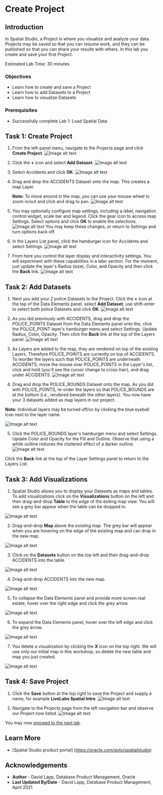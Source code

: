 # Create Project


## Introduction

In Spatial Studio, a Project is where you visualize and analyze your data. Projects may be saved so that you can resume work, and they can be published so that you can share your results with others.  In this lab you create and save your first Project. 

Estimated Lab Time: 30 minutes

### Objectives

* Learn how to create and save a Project
* Learn how to add Datasets to a Project
* Learn how to visualize Datasets

### Prerequisites

* Successfully complete Lab 1: Load Spatial Data


## Task 1: Create Project

1. From the left-panel menu, navigate to the Projects page and click **Create Project**.
![Image alt text](images/create-proj-1.png)

2. Click the **+** icon and select **Add Dataset**.
![Image alt text](images/create-proj-2.png)

3. Select Accidents and click **OK**.
![Image alt text](images/create-proj-3.png)

4. Drag and drop the ACCIDENTS Dataset onto the map. This creates a map Layer. 
   
   **Note:** To move around in the map, you can use your mouse wheel to zoom in/out and click and drag to pan.
![Image alt text](images/create-proj-4.png)

1. You may optionally configure map settings, including a label, navigation control widget, scale bar and legend. Click the gear icon to access map Settings. Select options and click **OK** to enable the selections.
  ![Image alt text](images/create-proj-4-1.png)
  You may keep these changes, or return to Settings and turn options back off.

6. In the Layers List panel, click the hamburger icon for Accidents and select Settings.
![Image alt text](images/create-proj-5.png)

7. From here you control the layer display and interactivity settings. You will experiment with these capabilities in a later section. For the moment, just update the layer's Radius (size), Color, and Opacity and then click the **Back** link.
 ![Image alt text](images/create-proj-6.png)

## Task 2: Add Datasets

1. Next you add your 2 police Datasets to the Project.  Click the **+** icon at the top of the Data Elements panel, select **Add Dataset**, use shift-enter to select both police Datasets and click **OK**.
 ![Image alt text](images/create-proj-7.png)

2. As you did previously with ACCIDENTS, drag and drop the POLICE\_POINTS Dataset from the Data Elements panel onto the, click the POLICE\_POINT layer's hamburger menu and select Settings. Update Radius, Color, Opacity. Then click the **Back** link at the top of the Layers panel.
 ![Image alt text](images/create-proj-8.png)

3. As Layers are added to the map, they are rendered on top of the existing Layers. Therefore POLICE\_POINTS are currently on top of ACCIDENTS. To reorder  the layers such that POLICE\_POINTS are underneath ACCIDENTS, move the mouse over POLICE\_POINTS in the Layer's list, click and hold (you'll see the cursor change to cross-hair), and drag under ACCIDENTS. 
 ![Image alt text](images/create-proj-9.png)
 
4. Drag and drop the POLICE\_BOUNDS Dataset onto the map. As you did with POLICE\_POINTS, re-order the layers so that POLICE\_BOUNDS are at the bottom (i.e., rendered beneath the other layers). You now have your 3 datasets added as map layers in our project.

  **Note:** Individual layers may be turned off/on by clicking the blue eyeball icon next to the layer name.
  
 ![Image alt text](images/create-proj-10.png)  

5. Click the POLICE\_BOUNDS layer's hamburger menu and select Settings. Update Color and Opacity for the Fill and Outline. Observe that using a white outline reduces the cluttered effect of a darker outline.
 ![Image alt text](images/create-proj-11.png)   

 Click the **Back** link at the top of the Layer Settings panel to return to the Layers List.


## Task 3: Add Visualizations

1. Spatial Studio allows you to display your Datasets as maps and tables. To add visualizations click on the **Visualizations** button on the left and then drag-and-drop **Table** to the edge of the exiting map view. You will see a grey bar appear when the table can be dropped in.

 ![Image alt text](images/add-viz-1.png)   

2. Drag-and-drop **Map** above the existing map. The grey bar will appear when you are hovering on the edge of the existing map and can drop in the new map.

 ![Image alt text](images/add-viz-2.png)   


3. Click on the **Datasets** button on the top left and then drag-and-drop ACCIDENTS into the table.

 ![Image alt text](images/add-viz-3.png)   

4. Drag-and-drop ACCIDENTS into the new map.

 ![Image alt text](images/add-viz-4.png)   

5. To collapse the Data Elements panel and provide more screen real estate, hover over the right edge and click the grey arrow.

 ![Image alt text](images/add-viz-5.png)    

6. To expand the Data Elements panel, hover over the left edge and click the grey arrow.

 ![Image alt text](images/add-viz-6.png)    

7. You delete a visualization by clicking the **X** icon on the top right. We will use only our initial map in this workshop, so delete the new table and map you just created.

 ![Image alt text](images/add-viz-7.png)  

## Task 4: Save Project 
    
1. Click the **Save** button at the top right to save the Project and supply a name, for example **LiveLabs Spatial Intro**.
 ![Image alt text](images/create-proj-12.png)

2. Navigate to the Projects page from the left navigation bar and observe our Project now listed.
 ![Image alt text](images/create-proj-13.png)

You may now [proceed to the next lab](#next).

## Learn More
* [Spatial Studio product portal] (https://oracle.com/goto/spatialstudio)

## Acknowledgements
* **Author** - David Lapp, Database Product Management, Oracle
* **Last Updated By/Date**  - David Lapp, Database Product Management, April 2021

